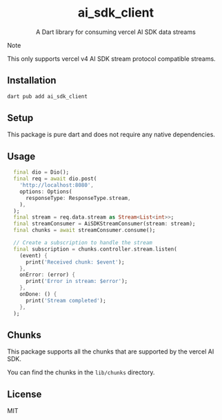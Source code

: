 <div align="center">
  <h1>ai_sdk_client</h1>
  <p>A Dart library for consuming vercel AI SDK data streams</p>
</div>

> [!NOTE]
> This only supports vercel v4 AI SDK stream protocol compatible streams.

## Installation

```bash
dart pub add ai_sdk_client
```

## Setup
This package is pure dart and does not require any native dependencies.

## Usage

```dart
  final dio = Dio();
  final req = await dio.post(
    'http://localhost:8080',
    options: Options(
      responseType: ResponseType.stream,
    ),
  );
  final stream = req.data.stream as Stream<List<int>>;
  final streamConsumer = AiSDKStreamConsumer(stream: stream);
  final chunks = await streamConsumer.consume();

  // Create a subscription to handle the stream
  final subscription = chunks.controller.stream.listen(
    (event) {
      print('Received chunk: $event');
    },
    onError: (error) {
      print('Error in stream: $error');
    },
    onDone: () {
      print('Stream completed');
    },
  );
```

## Chunks

This package supports all the chunks that are supported by the vercel AI SDK.

You can find the chunks in the `lib/chunks` directory.

## License

MIT